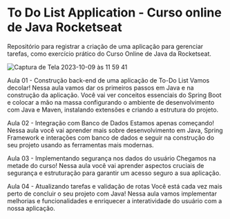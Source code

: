 # To Do List Application - Curso online de Java Rocketseat

Repositório para registrar a criação de uma aplicação para gerenciar tarefas, como exercício prático do Curso Online de Java da Rocketseat.

![Captura de Tela 2023-10-09 às 11 59 41](https://github.com/nataliadiotto/rocketseat/assets/99757196/6c99fd2d-a315-418e-a956-06224527a491)

Aula 01 - Construção back-end de uma aplicação de To-Do List
Vamos decolar! Nessa aula vamos dar os primeiros passos em Java e na construção da aplicação. Você vai ver conceitos essenciais do Spring Boot e colocar a mão na massa configurando o ambiente de desenvolvimento com Java e Maven, instalando extensões e criando a estrutura do projeto.

Aula 02 - Integração com Banco de Dados
Estamos apenas começando! Nessa aula você vai aprender mais sobre desenvolvimento em Java, Spring Framework e interações com banco de dados e seguir na construção do seu projeto usando as ferramentas mais modernas.

Aula 03 - Implementando segurança nos dados do usuário
Chegamos na metade do curso! Nessa aula você vai aprender aspectos cruciais de segurança e estruturação para garantir um acesso seguro a sua aplicação.

Aula 04 - Atualizando tarefas e validação de rotas
Você está cada vez mais perto de concluir o seu projeto com Java! Nessa aula vamos implementar melhorias e funcionalidades e enriquecer a interatividade do usuário com a nossa aplicação.